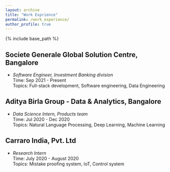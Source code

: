 ```yaml
---
layout: archive
title: "Work Exprience"
permalink: /work_experience/
author_profile: true
---
```



{% include base_path %}

<!--
{% for post in site.work_experience reversed %}
  {% include archive-single.html %}
{% endfor %}
-->

## Societe Generale Global Solution Centre, Bangalore
* *Software Engineer, Investment Banking division* <br/>
Time: Sep 2021 - Present <br/>
Topics: Full-stack development, Software engineering, Data Engineering <br/>

## Aditya Birla Group - Data & Analytics, Bangalore
* *Data Science Intern, Products team* <br/>
Time: Jul 2020 - Dec 2020 <br/>
Topics:  Natural Language Processing, Deep Learning, Machine Learning <br/>

## Carraro India, Pvt. Ltd
* *Research Intern*  <br/>
Time: July 2020 - August 2020 <br/>
Topics: Mistake proofing system, IoT, Control system <br/>